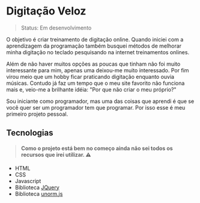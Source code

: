 # Digitação Veloz
>Status: Em desenvolvimento 

O objetivo é criar treinamento de digitação online. Quando iniciei com a aprendizagem da programação também busquei métodos de melhorar minha digitação no teclado pesquisando na internet treinamentos onlines. 

Além de não haver muitos opções as poucas que tinham não foi muito interessante para mim, apenas uma deixou-me muito interessado. Por fim virou meio que um hobby ficar praticando digitação enquanto ouvia músicas. Contudo já faz um tempo que o meu site favorito não funciona mais e, veio-me a brilhante idéia: 
"Por que não criar o meu próprio?"

Sou iniciante como programador, mas uma das coisas que aprendi é que se você quer ser um programador tem que programar. Por isso esse é meu primeiro projeto pessoal.
## Tecnologias
>#### Como o projeto está bem no começo ainda não sei todos os recursos que irei utilizar. ⚠️
+ HTML
+ CSS
+ Javascript
+ Biblioteca [JQuery](https://jquery.com/)
+ Biblioteca [unorm.js](https://github.com/walling/unorm)
